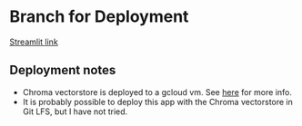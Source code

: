 # Branch for Deployment

[Streamlit link](https://backpacker-companion.streamlit.app)


## Deployment notes

- Chroma vectorstore is deployed to a gcloud vm. See [here](https://docs.trychroma.com/deployment/gcp) for more info.
- It is probably possible to deploy this app with the Chroma vectorstore in Git LFS, but I have not tried.